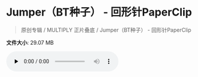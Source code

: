 # Jumper（BT种子） - 回形针PaperClip

> 原创专辑 / MULTIPLY 正片叠底 / Jumper（BT种子） - 回形针PaperClip

**文件大小**: 29.07 MB

<audio preload="none" controls><source src="https://file.hsyhx.top/video/原创专辑/MULTIPLY 正片叠底/Jumper（BT种子） - 回形针PaperClip.flac" type="audio/mpeg">🤔 您的浏览器不支持此音频格式</audio>